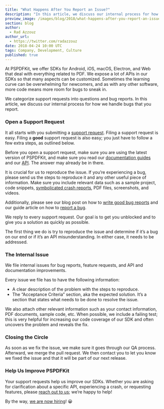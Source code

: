 ```yaml
---
title: "What Happens After You Report an Issue?"
description: "In this article, we discuss our internal process for how we handle bugs that you report."
preview_image: /images/blog/2018/what-happens-after-you-report-an-issue/article-header.png
section: blog
author:
  - Rad Azzouz
author_url:
  - https://twitter.com/radazzouz
date: 2018-04-24 10:00 UTC
tags: Company, Development, Culture
published: true
---
```


At PSPDFKit, we offer SDKs for Android, iOS, macOS, Electron, and Web that deal with everything related to PDF. We expose a lot of APIs in our SDKs so that many aspects can be customized. Sometimes the learning curve can be overwhelming for newcomers, and as with any other software, more code means more room for bugs to sneak in.

We categorize support requests into questions and bug reports. In this article, we discuss our internal process for how we handle bugs that you report.

### Open a Support Request

It all starts with you submitting a [support request][Submit a request]. Filing a support request is easy. Filing a **good** support request is also easy; you just have to follow a few extra steps, as outlined below.

Before you open a support request, make sure you are using the latest version of PSPDFKit, and make sure you read our [documentation guides][iOS Guides] and our [API][iOS API]. The answer may already be in there.

It is crucial for us to reproduce the issue. If you’re experiencing a bug, please send us the steps to reproduce it and any other useful piece of information. Make sure you include relevant data such as a sample project, code snippets, [symbolicated crash reports][Advanced Crash Report Symbolication], PDF files, screenshots, and videos.

Additionally, please see our blog post on how to [write good bug reports][Write Good Bug Reports blogpost] and our guide article on how to [report a bug][Bug Reporting Guide Article].

We reply to every support request. Our goal is to get you unblocked and to give you a solution as quickly as possible.

The first thing we do is try to reproduce the issue and determine if it’s a bug on our end or if it’s an API misunderstanding. In either case, it needs to be addressed.

### The Internal Issue

We file internal issues for bug reports, feature requests, and API and documentation improvements.

Every issue we file has to have the following information:

* A clear description of the problem with the steps to reproduce.
* The “Acceptance Criteria” section, aka the expected solution. It’s a section that states what needs to be done to resolve the issue.

We also attach other relevant information such as your contact information, PDF documents, sample code, etc. When possible, we include a failing test; this is very helpful for increasing our code coverage of our SDK and often uncovers the problem and reveals the fix.

### Closing the Circle

As soon as we fix the issue, we make sure it goes through our QA process. Afterward, we merge the pull request. We then contact you to let you know we fixed the issue and that it will be part of our next release.

### Help Us Improve PSPDFKit

Your support requests help us improve our SDKs. Whether you are asking for clarification about a specific API, experiencing a crash, or requesting features, please [reach out to us][Submit a request]; we’re happy to help!

By the way, [we are now hiring][support engineer job post]! 😀

[Submit a request]: https://support.pspdfkit.com/hc/en-us/requests/new
[iOS Guides]: https://pspdfkit.com/guides/ios/current/
[iOS API]: https://pspdfkit.com/api/ios/
[Advanced Crash Report Symbolication]: https://pspdfkit.com/guides/ios/current/troubleshooting/advanced-symbolication/
[Bug Reporting Guide Article]: https://pspdfkit.com/guides/ios/current/troubleshooting/bug-reporting/
[Write Good Bug Reports blogpost]: https://pspdfkit.com/blog/2016/writing-good-bug-reports/
[support engineer job post]: ../../../careers/support-engineer/
